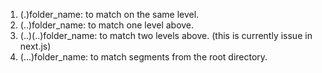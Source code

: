 1. (.)folder_name: to match on the same level.
2. (..)folder_name: to match one level above.
3. (..)(..)folder_name: to match two levels above. (this is currently issue in next.js)
4. (...)folder_name: to match segments from the root directory.